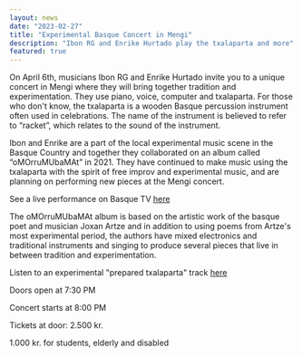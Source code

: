 ```yaml
---
layout: news
date: "2023-02-27"
title: "Experimental Basque Concert in Mengi"
description: "Ibon RG and Enrike Hurtado play the txalaparta and more"
featured: true
---
```


<script> import CaptionedImage from "../../components/Images/CaptionedImage.svelte" </script>

<CaptionedImage
  src="news/txalamengi.jpg"
  alt="A yellow typical Mengi poster with a picture of two men in front of their instruments, one in front of a piano and the other one in front of a txalaparta, wooden planks."
  caption="Ibon RG and Enrike Hurtado will play at Mengi"/>

On April 6th, musicians Ibon RG and Enrike Hurtado invite you to a unique concert in Mengi where they will bring together tradition and experimentation. They use piano, voice, computer and txalaparta. For those who don't know, the txalaparta is a wooden Basque percussion instrument often used in celebrations. The name of the instrument is believed to refer to “racket”, which relates to the sound of the instrument.

Ibon and Enrike are a part of the local experimental music scene in the Basque Country and together they collaborated on an album called “oMOrruMUbaMAt” in 2021. They have continued to make music using the txalaparta with the spirit of free improv and experimental music, and are planning on performing new pieces at the Mengi concert.

See a live performance on Basque TV <a href="https://www.eitb.eus/eu/telebista/programak/eitb-kultura/bideoak/osoa/8758212/bideoa-ibon-rgren-eta-enrike-hurtadoren-musika/?fbclid=IwAR22JRpp13_wa_hQAUSPa_8YkXObswVbGvjuW6eo7JfVi2RdK0gt_Q-afRQ">here</a> 

The oMOrruMUbaMAt album is based on the artistic work of the basque poet and musician Joxan Artze and in addition to using poems from Artze's most experimental period, the authors have mixed electronics and traditional instruments and singing to produce several pieces that live in between tradition and experimentation.

Listen to an experimental "prepared txalaparta" track <a href="https://repetidor-shop.bandcamp.com/track/miran?fbclid=IwAR22JRpp13_wa_hQAUSPa_8YkXObswVbGvjuW6eo7JfVi2RdK0gt_Q-afRQ">here</a> 

Doors open at 7:30 PM

Concert starts at 8:00 PM

Tickets at door: 2.500 kr.

1.000 kr. for students, elderly and disabled